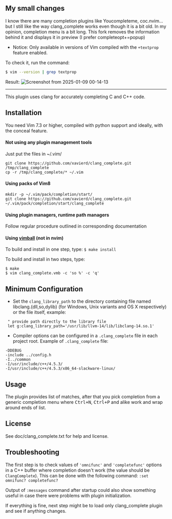 ## My small changes

I know there are many completion plugins like Youcompleteme, coc.nvim... but I still like the way clang_complete works even though it is a bit old.
In my opinion, completion menu is a bit long. This fork removes the information behind it and displays it in preview (I prefer completeopt+=popup)

+ Notice: Only available in versions of Vim compiled with the ```+textprop``` feature enabled.

To check it, run the command:

``` bash
$ vim --version | grep textprop
```
Result: 
![Screenshot from 2025-01-09 00-14-13](https://github.com/user-attachments/assets/396222c4-55bc-4888-b658-55ad4fb8377a)

---

This plugin uses clang for accurately completing C and C++ code.

## Installation

You need Vim 7.3 or higher, compiled with python support and ideally, with
the conceal feature.

#### Not using any plugin management tools

Just put the files in ~/.vim/

```
git clone https://github.com/xavierd/clang_complete.git /tmp/clang_complete
cp -r /tmp/clang_complete/* ~/.vim
```

#### Using packs of Vim8

```
mkdir -p ~/.vim/pack/completion/start/
git clone https://github.com/xavierd/clang_complete.git ~/.vim/pack/completion/start/clang_complete
```

#### Using plugin managers, runtime path managers

Follow regular procedure outlined in corresponding documentation

#### Using [vimball][vimball] (not in nvim)

To build and install in one step, type: `$ make install`

To build and install in two steps, type:

```
$ make
$ vim clang_complete.vmb -c 'so %' -c 'q'
```

## Minimum Configuration

- Set the `clang_library_path` to the directory containing file named
  libclang.{dll,so,dylib} (for Windows, Unix variants and OS X respectively) or
  the file itself, example:

```vim
 " provide path directly to the library file
 let g:clang_library_path='/usr/lib/llvm-14/lib/libclang-14.so.1'
```

- Compiler options can be configured in a `.clang_complete` file in each project
  root.  Example of `.clang_complete` file:

```
-DDEBUG
-include ../config.h
-I../common
-I/usr/include/c++/4.5.3/
-I/usr/include/c++/4.5.3/x86_64-slackware-linux/
```

## Usage

The plugin provides list of matches, after that you pick completion from a
generic completion menu where <kbd>Ctrl+N</kbd>, <kbd>Ctrl+P</kbd> and alike
work and wrap around ends of list.

## License

See doc/clang_complete.txt for help and license.

## Troubleshooting

The first step is to check values of `'omnifunc'` and `'completefunc'` options
in a C++ buffer where completion doesn't work (the value should be
`ClangComplete`).  This can be done with the following command:
`:set omnifunc? completefunc?`

Output of `:messages` command after startup could also show something useful in
case there were problems with plugin initialization.

If everything is fine, next step might be to load only clang_complete plugin
and see if anything changes.

[vimball]: https://vimhelp.appspot.com/pi_vimball.txt.html
